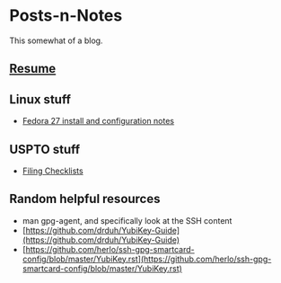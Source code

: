 Posts-n-Notes
===========

This somewhat of a blog.

## [Resume](resume.md)

## Linux stuff

- [Fedora 27 install and configuration notes](fedora/README.md)

## USPTO stuff

- [Filing Checklists](/USPTO/filing-checklists.md)

## Random helpful resources

- man gpg-agent, and specifically look at the SSH content
- [https://github.com/drduh/YubiKey-Guide](https://github.com/drduh/YubiKey-Guide)
- [https://github.com/herlo/ssh-gpg-smartcard-config/blob/master/YubiKey.rst](https://github.com/herlo/ssh-gpg-smartcard-config/blob/master/YubiKey.rst)

